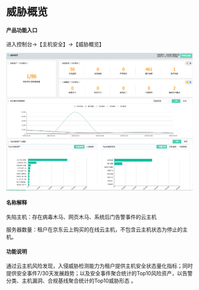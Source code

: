 # 威胁概览

#### 产品功能入口

进入控制台->【主机安全】->【威胁概览】 

![](../../../../image/Endpoint-Security/overview1.png)


#### 名称解释

失陷主机：存在病毒木马、网页木马、系统后门告警事件的云主机

服务器数量：租户在京东云上购买的在线云主机，不包含云主机状态为停止的主机。


#### 功能说明

通过云主机风险发现，入侵威胁检测能力为租户提供主机安全状态量化指标；同时提供安全事件7/30天发展趋势；以及安全事件聚合统计的Top10风险资产，以告警分类、主机漏洞、合规基线聚合统计的Top10威胁形态 。
